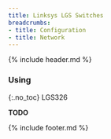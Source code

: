 ```yaml
---
title: Linksys LGS Switches
breadcrumbs:
- title: Configuration
- title: Network
---
```

{% include header.md %}

### Using
{:.no_toc}
LGS326

**TODO**

{% include footer.md %}
